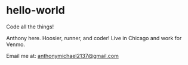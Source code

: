 # hello-world

Code all the things!

Anthony here.  Hoosier, runner, and coder!  Live in Chicago and work for Venmo.  

Email me at: anthonymichael2137@gmail.com
